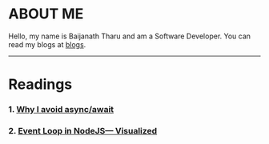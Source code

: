 # ABOUT ME

Hello, my name is Baijanath Tharu and am a Software Developer. You can read my blogs at [blogs](https://bntharu.com.np/blogs).

---

# Readings

### 1. [Why I avoid async/await](https://uniqname.medium.com/why-i-avoid-async-await-7be98014b73e)

### 2. [Event Loop in NodeJS— Visualized](https://medium.com/@mmoshikoo/event-loop-in-nodejs-visualized-235867255e81)
